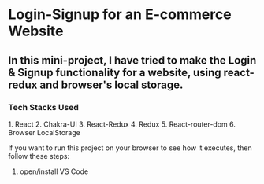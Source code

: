 <h1>Login-Signup for an E-commerce Website</h1>

<h2>In this mini-project, I have tried to make the Login & Signup functionality for a website, using react-redux and browser's local storage.</h2>

<h3>Tech Stacks Used</h3>
1. React
2. Chakra-UI
3. React-Redux
4. Redux
5. React-router-dom
6. Browser LocalStorage

If you want to run this project on your browser to see how it executes, then follow these steps:

1. open/install VS Code
